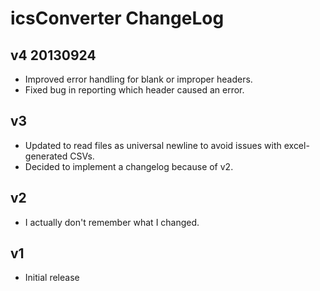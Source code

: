 # icsConverter ChangeLog

## v4 20130924 
* Improved error handling for blank or improper headers.
* Fixed bug in reporting which header caused an error.

## v3
* Updated to read files as universal newline to avoid issues with excel-generated CSVs.
* Decided to implement a changelog because of v2.

## v2
* I actually don't remember what I changed.

## v1
* Initial release

